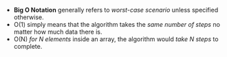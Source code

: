 - **Big O Notation** generally refers to *worst-case scenario* unless specified otherwise.
- O(1) simply means that the algorithm takes the *same number of steps* no matter how much data there is.
- O(N) *for N elements* inside an array, the algorithm would *take N steps* to complete.